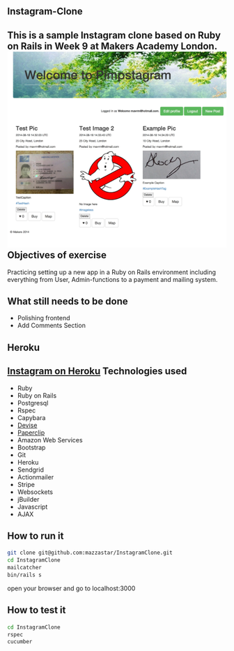 
Instagram-Clone
----
This is a sample Instagram clone based on Ruby on Rails in Week 9 at Makers Academy London.
![](app/assets/images/Example.jpg)
Objectives of exercise
----
Practicing setting up a new app in a Ruby on Rails environment including everything from User, Admin-functions to a payment and mailing system.

What still needs to be done
----
- Polishing frontend
- Add Comments Section

Heroku
----
[Instagram on Heroku]
Technologies used
----
- Ruby
- Ruby on Rails
- Postgresql
- Rspec
- Capybara
- [Devise]
- [Paperclip]
- Amazon Web Services
- Bootstrap
- Git 
- Heroku
- Sendgrid
- Actionmailer
- Stripe
- Websockets
- jBuilder
- Javascript
- AJAX

How to run it
----
```sh
git clone git@github.com:mazzastar/InstagramClone.git
cd InstagramClone
mailcatcher
bin/rails s
```
open your browser and go to localhost:3000

How to test it
----
```sh
cd InstagramClone
rspec
cucumber
```

[Devise]:https://github.com/plataformatec/devise
[Paperclip]:https://github.com/thoughtbot/paperclip
[Instagram on Heroku]:http://serene-headland-3575.herokuapp.com

